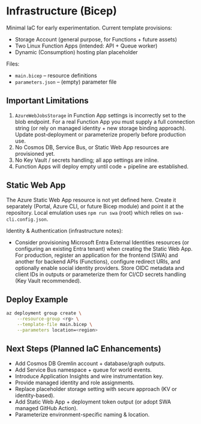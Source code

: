 # Infrastructure (Bicep)

Minimal IaC for early experimentation. Current template provisions:

- Storage Account (general purpose, for Functions + future assets)
- Two Linux Function Apps (intended: API + Queue worker)
- Dynamic (Consumption) hosting plan placeholder

Files:

- `main.bicep` – resource definitions
- `parameters.json` – (empty) parameter file

## Important Limitations

1. `AzureWebJobsStorage` in Function App settings is incorrectly set to the blob endpoint. For a real Function App you must supply a full connection string (or rely on managed identity + new storage binding approach). Update post‑deployment or parameterize properly before production use.
2. No Cosmos DB, Service Bus, or Static Web App resources are provisioned yet.
3. No Key Vault / secrets handling; all app settings are inline.
4. Function Apps will deploy empty until code + pipeline are established.

## Static Web App

The Azure Static Web App resource is not yet defined here. Create it separately (Portal, Azure CLI, or future Bicep module) and point it at the repository. Local emulation uses `npm run swa` (root) which relies on `swa-cli.config.json`.

Identity & Authentication (infrastructure notes):

- Consider provisioning Microsoft Entra External Identities resources (or configuring an existing Entra tenant) when creating the Static Web App. For production, register an application for the frontend (SWA) and another for backend APIs (Functions), configure redirect URIs, and optionally enable social identity providers. Store OIDC metadata and client IDs in outputs or parameterize them for CI/CD secrets handling (Key Vault recommended).

## Deploy Example

```bash
az deployment group create \
	--resource-group <rg> \
	--template-file main.bicep \
	--parameters location=<region>
```

## Next Steps (Planned IaC Enhancements)

- Add Cosmos DB Gremlin account + database/graph outputs.
- Add Service Bus namespace + queue for world events.
- Introduce Application Insights and wire instrumentation key.
- Provide managed identity and role assignments.
- Replace placeholder storage setting with secure approach (KV or identity-based).
- Add Static Web App + deployment token output (or adopt SWA managed GitHub Action).
- Parameterize environment-specific naming & location.

